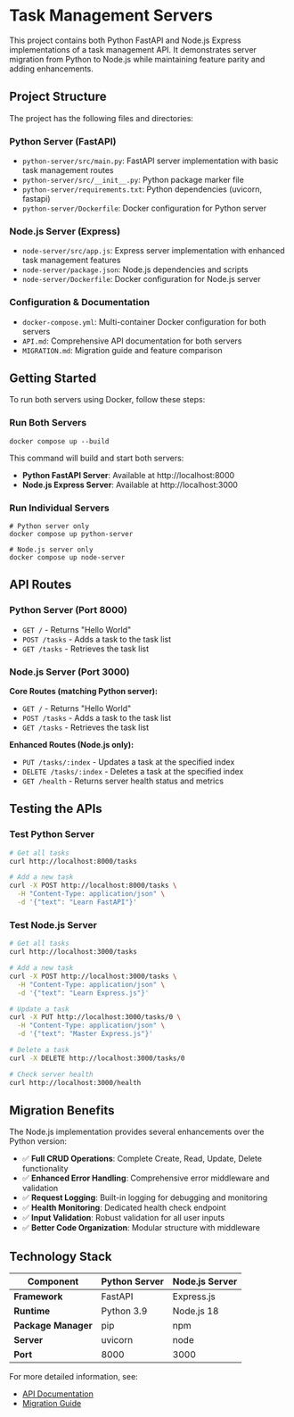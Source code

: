 # Task Management Servers

This project contains both Python FastAPI and Node.js Express implementations of a task management API. It demonstrates server migration from Python to Node.js while maintaining feature parity and adding enhancements.

## Project Structure

The project has the following files and directories:

### Python Server (FastAPI)
- `python-server/src/main.py`: FastAPI server implementation with basic task management routes
- `python-server/src/__init__.py`: Python package marker file
- `python-server/requirements.txt`: Python dependencies (uvicorn, fastapi)
- `python-server/Dockerfile`: Docker configuration for Python server

### Node.js Server (Express)
- `node-server/src/app.js`: Express server implementation with enhanced task management features
- `node-server/package.json`: Node.js dependencies and scripts
- `node-server/Dockerfile`: Docker configuration for Node.js server

### Configuration & Documentation
- `docker-compose.yml`: Multi-container Docker configuration for both servers
- `API.md`: Comprehensive API documentation for both servers
- `MIGRATION.md`: Migration guide and feature comparison

## Getting Started

To run both servers using Docker, follow these steps:

### Run Both Servers
```shell
docker compose up --build
```

This command will build and start both servers:
- **Python FastAPI Server**: Available at http://localhost:8000
- **Node.js Express Server**: Available at http://localhost:3000

### Run Individual Servers
```shell
# Python server only
docker compose up python-server

# Node.js server only  
docker compose up node-server
```

## API Routes

### Python Server (Port 8000)
- `GET /` - Returns "Hello World"
- `POST /tasks` - Adds a task to the task list
- `GET /tasks` - Retrieves the task list

### Node.js Server (Port 3000)
**Core Routes (matching Python server):**
- `GET /` - Returns "Hello World"
- `POST /tasks` - Adds a task to the task list
- `GET /tasks` - Retrieves the task list

**Enhanced Routes (Node.js only):**
- `PUT /tasks/:index` - Updates a task at the specified index
- `DELETE /tasks/:index` - Deletes a task at the specified index
- `GET /health` - Returns server health status and metrics

## Testing the APIs

### Test Python Server
```bash
# Get all tasks
curl http://localhost:8000/tasks

# Add a new task
curl -X POST http://localhost:8000/tasks \
  -H "Content-Type: application/json" \
  -d '{"text": "Learn FastAPI"}'
```

### Test Node.js Server
```bash
# Get all tasks
curl http://localhost:3000/tasks

# Add a new task
curl -X POST http://localhost:3000/tasks \
  -H "Content-Type: application/json" \
  -d '{"text": "Learn Express.js"}'

# Update a task
curl -X PUT http://localhost:3000/tasks/0 \
  -H "Content-Type: application/json" \
  -d '{"text": "Master Express.js"}'

# Delete a task
curl -X DELETE http://localhost:3000/tasks/0

# Check server health
curl http://localhost:3000/health
```

## Migration Benefits

The Node.js implementation provides several enhancements over the Python version:

- ✅ **Full CRUD Operations**: Complete Create, Read, Update, Delete functionality
- ✅ **Enhanced Error Handling**: Comprehensive error middleware and validation
- ✅ **Request Logging**: Built-in logging for debugging and monitoring
- ✅ **Health Monitoring**: Dedicated health check endpoint
- ✅ **Input Validation**: Robust validation for all user inputs
- ✅ **Better Code Organization**: Modular structure with middleware

## Technology Stack

| Component | Python Server | Node.js Server |
|-----------|---------------|----------------|
| **Framework** | FastAPI | Express.js |
| **Runtime** | Python 3.9 | Node.js 18 |
| **Package Manager** | pip | npm |
| **Server** | uvicorn | node |
| **Port** | 8000 | 3000 |

For more detailed information, see:
- [API Documentation](./API.md)
- [Migration Guide](./MIGRATION.md)
